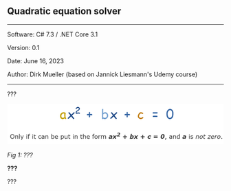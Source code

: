 ## Quadratic equation solver
***********************************************************************
Software:		C# 7.3 / .NET Core 3.1

Version:    	0.1

Date: 			June 16, 2023

Author:			Dirk Mueller (based on Jannick Liesmann's Udemy course)
***********************************************************************
???

![](https://github.com/DirkMueller8/QuadEqWithInputVal/blob/master/QuadEq.png)
 
*Fig 1: ???*

**???**

???